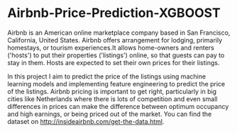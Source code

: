 # Airbnb-Price-Prediction-XGBOOST 



Airbnb is an American online marketplace company based in San Francisco, California, United States. Airbnb offers arrangement for lodging, primarily homestays, or tourism experiences.It allows home-owners and renters ('hosts') to put their properties ('listings') online, so that guests can pay to stay in them. Hosts are expected to set their own prices for their listings.

In this project I aim to predict the price of the listings using machine learning models and implementing feature engineering to predict the price of the listings. Airbnb pricing is important to get right, particularly in big cities like Netherlands where there is lots of competition and even small differences in prices can make the difference between optimum occupancy and high earnings, or being priced out of the market. You can find the dataset on http://insideairbnb.com/get-the-data.html. 

